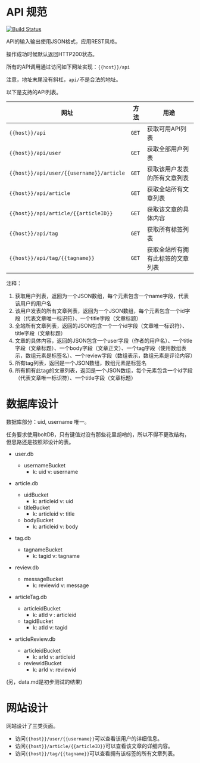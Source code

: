 
# API 规范
[![Build Status](https://travis-ci.org/michaelliao/openweixin.svg?branch=master)](https://travis-ci.org/michaelliao/openweixin)

API的输入输出使用JSON格式，应用REST风格。

操作成功时候默认返回HTTP200状态。

所有的API调用通过访问如下网址实现：```{{host}}/api```

注意，地址末尾没有斜杠，```api/```不是合法的地址。

以下是支持的API列表。

| 网址 | 方法 | 用途 |
| --- | ---- | --- |
| ```{{host}}/api``` | ```GET``` | 获取可用API列表 |
| ```{{host}}/api/user``` | ```GET``` | 获取全部用户列表 |
| ```{{host}}/api/user/{{username}}/article``` | ```GET``` | 获取该用户发表的所有文章列表 |
| ```{{host}}/api/article``` | ```GET``` | 获取全站所有文章列表 |
| ```{{host}}/api/article/{{articleID}}``` | ```GET``` | 获取该文章的具体内容 |
| ```{{host}}/api/tag``` | ```GET```| 获取所有标签列表 |
| ```{{host}}/api/tag/{{tagname}}``` | ```GET``` | 获取全站所有拥有此标签的文章列表 |

注释：
1. 获取用户列表，返回为一个JSON数组，每个元素包含一个name字段，代表该用户的用户名
2. 该用户发表的所有文章列表，返回为一个JSON数组，每个元素包含一个id字段（代表文章唯一标识符）、一个title字段（文章标题）
3. 全站所有文章列表，返回的JSON包含一个一个id字段（文章唯一标识符）、title字段（文章标题）
4. 文章的具体内容，返回的JSON包含一个user字段（作者的用户名）、一个title字段（文章标题）、一个body字段（文章正文）、一个tag字段（使用数组表示，数组元素是标签名）、一个review字段（数组表示，数组元素是评论内容）
5. 所有tag列表，返回是一个JSON数组，数组元素是标签名
6. 所有拥有此tag的文章列表，返回是一个JSON数组，每个元素包含一个id字段（代表文章唯一标识符）、一个title字段（文章标题）

# 数据库设计
数据库部分：uid, username 唯一。

任务要求使用boltDB，只有键值对没有那些花里胡哨的，所以不得不更改结构，但思路还是按照邓设计的表。

+ user.db 
  + usernameBucket
    + k: uid v: username

+ article.db
  + uidBucket
    + k: articleid v: uid   
  + titleBucket
    + k: articleid v: title
  + bodyBucket
    + k: articleid v: body

+ tag.db
  + tagnameBucket
    + k: tagid v: tagname

+ review.db
  + messageBucket
    + k: reviewid v: message

+ articleTag.db
  + articleidBucket
    + k: atId v : articleid
  + tagidBucket
    + k: atId v: tagid

+ articleReview.db
  + articleidBucket
    + k: arId v: articleid
  + reviewidBucket
    + k: arId v: reviewid

(另，data.md是初步测试的结果)

# 网站设计

网站设计了三类页面。

* 访问```{{host}}/user/{{username}}```可以查看该用户的详细信息。
* 访问```{{host}}/article/{{articleID}}```可以查看该文章的详细内容。
* 访问```{{host}}/tag/{{tagname}}```可以查看拥有该标签的所有文章列表。
